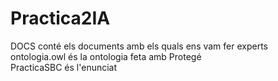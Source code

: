 # Practica2IA

DOCS conté els documents amb els quals ens vam fer experts<br />
ontologia.owl és la ontologia feta amb Protegé<br />
PracticaSBC és l'enunciat<br />

